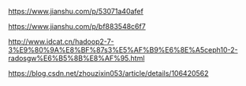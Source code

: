https://www.jianshu.com/p/53071a40afef

https://www.jianshu.com/p/bf883548c6f7

http://www.idcat.cn/hadoop2-7-3%E9%80%9A%E8%BF%87s3%E5%AF%B9%E6%8E%A5ceph10-2-radosgw%E6%B5%8B%E8%AF%95.html

https://blog.csdn.net/zhouzixin053/article/details/106420562
